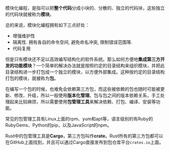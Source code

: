 
模块化编程，是指可以把**整个代码**分成小块的、分散的、独立的代码块，这些独立的代码块就被称为**模块**。

总的来说，模块化编程拥有如下三点好处：

* 增强维护性
* 隔离性. 拥有各自的命令空间, 避免命名冲突, 限制错误范围等.
* 代码复用

但是只有模块还不足以高效编写结构化的软件系统。那么如何方便地**集成第三方开发的功能模块**？一个简单的解决办法就是按照约定的目录结构来组织模块，并把此目录结构进一步打包成一个独立的模块，以方便外部集成。这种按约定的目录结构打包的模块，就被称为**包**。

在编写一个包的时候，也难免会依赖第三方包，而这些被依赖的包也随时可能被更新、修改、升级，所以一般使用**版本化管理**。包与包之间的版本依赖关系，手工处理起来比较麻烦，所以需要使用**包管理工具**来解决依赖、打包、编译、安装等功能。

常见的包管理工具有Linux上面的rpm、yum和apt等，语言级别的有Ruby的RubyGems、Python的pip，以及JavaScript的npm。

Rust中的包管理工具是**Cargo**，第三方包叫作**crate**。Rust所有的第三方包都可以在GitHub上面找到，并且可以通过Cargo直接发布到包仓库平台`crates.io`上面。


